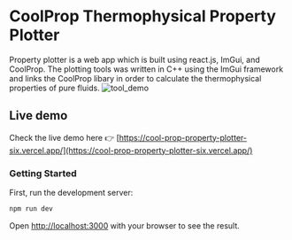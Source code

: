 # CoolProp Thermophysical Property Plotter

Property plotter is a web app which is built using react.js, ImGui, and CoolProp. The plotting tools was written in C++ using the ImGui framework and links the CoolProp libary in order to calculate the thermophysical properties of pure fluids. 
![tool_demo](https://github.com/user-attachments/assets/3b7bb86f-fc7d-4453-a21e-e070be209bcd)

## Live demo

Check the live demo here 👉️ [https://cool-prop-property-plotter-six.vercel.app/](https://cool-prop-property-plotter-six.vercel.app/)

### Getting Started

First, run the development server:

```bash
npm run dev
```
Open [http://localhost:3000](http://localhost:3000) with your browser to see the result.
